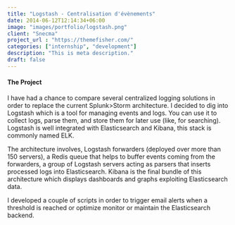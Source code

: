 ```yaml
---
title: "Logstash - Centralisation d'évènements"
date: 2014-06-12T12:14:34+06:00
image: "images/portfolio/logstash.png"
client: "Snecma"
project_url : "https://themefisher.com/"
categories: ["internship", "development"]
description: "This is meta description."
draft: false
---
```


#### The Project

I have had a chance to compare several centralized logging solutions in order to replace the current Splunk>Storm architecture. I decided to dig into Logstash which is a tool for managing events and logs. You can use it to collect logs, parse them, and store them for later use (like, for searching). Logstash is well integrated with Elasticsearch and Kibana, this stack is commonly named ELK.

The architecture involves, Logstash forwarders (deployed over more than 150 servers), a Redis queue that helps to buffer events coming from the forwarders, a group of Logstash servers acting as parsers that inserts processed logs into Elasticsearch. Kibana is the final bundle of this architecture which displays dashboards and graphs exploiting Elasticsearch data.

I developed a couple of scripts in order to trigger email alerts when a threshold is reached or optimize monitor or maintain the Elasticsearch backend.

